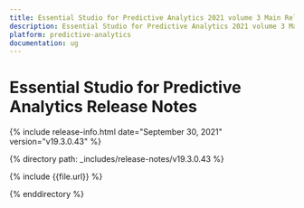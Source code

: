 ```yaml
---
title: Essential Studio for Predictive Analytics 2021 volume 3 Main Release Notes  
description: Essential Studio for Predictive Analytics 2021 volume 3 Main Release Notes  
platform: predictive-analytics
documentation: ug
---
```


# Essential Studio for Predictive Analytics  Release Notes  

{% include release-info.html date="September 30, 2021"  version="v19.3.0.43" %} 


{% directory path: _includes/release-notes/v19.3.0.43 %}

{% include {{file.url}} %}

{% enddirectory %}